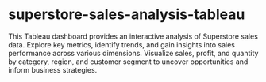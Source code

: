 # superstore-sales-analysis-tableau
This Tableau dashboard provides an interactive analysis of Superstore sales data. Explore key metrics, identify trends, and gain insights into sales performance across various dimensions. Visualize sales, profit, and quantity by category, region, and customer segment to uncover opportunities and inform business strategies.
